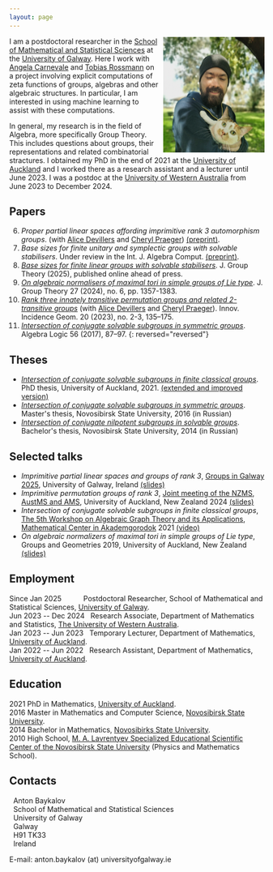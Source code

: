 ```yaml
---
layout: page
---
```


<img align="right"  style="margin-left: 10px;" src="photoanton.jpg" width="200">


I am a postdoctoral researcher in the [School of Mathematical and Statistical Sciences](https://www.universityofgalway.ie/science/school-of-maths/) at the [University of Galway](https://www.universityofgalway.ie/). Here I work with [Angela Carnevale](https://angelacarnevale.github.io/) and [Tobias Rossmann](https://torossmann.github.io/)  on a project involving explicit computations of zeta functions of groups, algebras and other algebraic structures. In particular, I am interested in using machine learning to assist with these computations.

In general, my research is in the field of Algebra, more specifically Group Theory. This includes questions about groups, their representations and related combinatorial stractures. I obtained my PhD in the end of 2021 at the [University of Auckland](https://www.auckland.ac.nz/en.html) and I worked there as a research assistant and a lecturer until June 2023. I was a postdoc at the [University of Western Australia](https://www.uwa.edu.au/) from June 2023 to December 2024. 


## Papers
6. *Proper partial linear spaces affording imprimitive rank 3 automorphism groups*. (with [Alice Devillers](https://research-repository.uwa.edu.au/en/persons/alice-devillers) and [Cheryl Praeger](https://research-repository.uwa.edu.au/en/persons/cheryl-praeger)) [(preprint)](https://arxiv.org/abs/2505.05124).
5. *Base sizes for finite unitary and symplectic groups with solvable stabilisers*. Under review in the Int. J. Algebra Comput. [(preprint)](/pdftexts/BaseUSpBaykalov.pdf).
4. [*Base sizes for finite linear groups with solvable stabilisers*](https://doi.org/10.1515/jgth-2023-0125).  J. Group Theory (2025), published online ahead of press.
3. [*On algebraic normalisers of maximal tori in simple groups of Lie type*](https://doi.org/10.1515/jgth-2023-0070). J. Group Theory 27 (2024), no. 6, pp. 1357-1383. 
2. [*Rank three innately transitive permutation groups and related 2-transitive groups*](https://doi.org/10.2140/iig.2023.20.135) (with [Alice Devillers](https://research-repository.uwa.edu.au/en/persons/alice-devillers) and [Cheryl Praeger](https://research-repository.uwa.edu.au/en/persons/cheryl-praeger)). Innov. Incidence Geom. 20 (2023), no. 2-3, 135–175. 
1. [*Intersection of conjugate solvable subgroups in symmetric groups*](https://doi.org/10.1007/s10469-017-9431-z).
Algebra Logic 56 (2017), 87–97. 
{: reversed="reversed"}


## Theses

- [*Intersection of conjugate solvable subgroups in finite classical groups*](https://researchspace.auckland.ac.nz/items/41a48dbb-85e5-4661-b3dd-6f3306cdb44b). PhD thesis, University of Auckland, 2021. [(extended and improved version)](
https://doi.org/10.48550/arXiv.1703.00124)
- [*Intersection of conjugate solvable subgroups in symmetric groups*](https://drive.google.com/file/d/1RtBc4UxZa5DHOL9ie4sXEFVvNK2gcXg_/view?usp=drive_link). Master's thesis, Novosibirsk State University, 2016 (in Russian)
- [*Intersection of conjugate nilpotent subgroups in solvable groups*](https://drive.google.com/file/d/10e1pIennbH9c4wkEemqR3I1506y3nnvq/view?usp=drive_link). Bachelor's thesis, Novosibirsk State University, 2014 (in Russian)

## Selected talks 

- *Imprimitive partial linear spaces and groups of rank 3*, [Groups in Galway 2025](https://groupsingalway.github.io/), University of Galway, Ireland [(slides)](/pdftexts/talk_GIG25.pdf)
- *Imprimitive permutation groups of rank 3*,  [Joint meeting of the NZMS, AustMS
and AMS](https://ms-meet-2024.blogs.auckland.ac.nz/), University of Auckland, New Zealand 2024 [(slides)](/pdftexts/talk_nzms24.pdf)
- *Intersection of conjugate solvable subgroups in finite classical groups*, [The 5th Workshop on
Algebraic Graph Theory and its Applications](https://mca.nsu.ru/atg5_2021/), [Mathematical Center in Akademgorodok](https://english.nsu.ru/mca/) 2021 [(video)](https://youtu.be/0RiA_3aqL8Y?si=raHxfCHsxQM3jOUw) 
- *On algebraic normalizers of maximal tori in simple groups of Lie type*, Groups and Geometries 2019,  University of Auckland, New Zealand [(slides)](/pdftexts/talk_GAG2019.pdf)

## Employment
Since Jan 2025  &nbsp;  &nbsp;  &nbsp; &nbsp; &nbsp;   Postdoctoral Researcher, School of Mathematical and Statistical Sciences, [University of Galway](https://www.universityofgalway.ie/).  
Jun 2023 -- Dec 2024 &nbsp; Research Associate, Department of Mathematics and Statistics, [The University of
Western Australia](https://www.uwa.edu.au/).  
Jan 2023 -- Jun 2023 &nbsp; Temporary Lecturer, Department of Mathematics, [University of Auckland](https://www.auckland.ac.nz/).  
Jan 2022 -- Jun 2022 &nbsp; Research Assistant, Department of Mathematics, [University of Auckland](https://www.auckland.ac.nz/).


## Education
2021 PhD in Mathematics, [University of Auckland](https://www.auckland.ac.nz/).  
2016 Master in Mathematics and Computer Science, [Novosibirsk State University](https://english.nsu.ru/).  
2014 Bachelor in Mathematics, [Novosibirks State University](https://english.nsu.ru/).  
2010 High School, [M. A. Lavrentyev Specialized Educational Scientific Center of the Novosibirsk State University](https://sesc.nsu.ru/) (Physics and Mathematics School).

## Contacts 

&nbsp; Anton Baykalov  
&nbsp; School of Mathematical and Statistical Sciences  
&nbsp; University of Galway  
&nbsp; Galway  
&nbsp; H91 TK33  
&nbsp; Ireland  

E-mail: anton.baykalov (at) universityofgalway.ie

